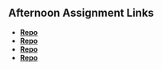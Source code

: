 ## Afternoon Assignment Links

* **[Repo](https://github.com/Kolby-Strang/fs-journal)**
* **[Repo](https://github.com/Kolby-Strang/cool-site)**
* **[Repo](https://github.com/Kolby-Strang/clone-site)**
* **[Repo](https://github.com/Kolby-Strang/Partner-Clone)**
